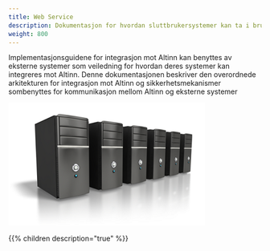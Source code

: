 ```yaml
---
title: Web Service
description: Dokumentasjon for hvordan sluttbrukersystemer kan ta i bruk Altinn.
weight: 800
---
```


Implementasjonsguidene for integrasjon mot Altinn kan benyttes av eksterne systemer som veiledning for hvordan deres systemer kan integreres mot Altinn. Denne dokumentasjonen beskriver den overordnede arkitekturen for integrasjon mot Altinn og sikkerhetsmekanismer sombenyttes for kommunikasjon mellom Altinn og eksterne systemer

![""](webservice.png)

{{% children description="true" %}}